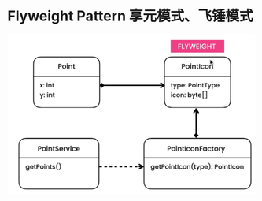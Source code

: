# Flyweight Pattern 享元模式、飞锤模式

![image-20220421142431096](../../resources/image-20220421142431096.png)
